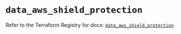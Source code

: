 # `data_aws_shield_protection`

Refer to the Terraform Registry for docs: [`data_aws_shield_protection`](https://registry.terraform.io/providers/hashicorp/aws/6.2.0/docs/data-sources/shield_protection).
